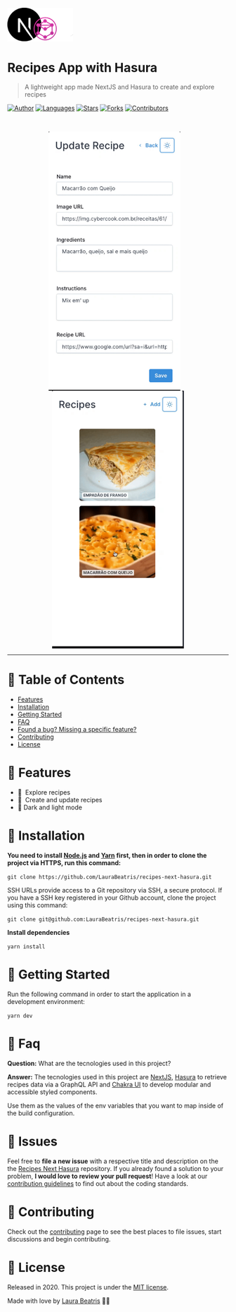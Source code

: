 <p align="left">
   <img src=".github/docs/logo.png" width="150px"/>
</p>

# Recipes App with Hasura

> A lightweight app made NextJS and Hasura to create and explore recipes

[![Author](https://img.shields.io/badge/author-LauraBeatris-191F2B?style=flat-square)](https://github.com/LauraBeatris)
[![Languages](https://img.shields.io/github/languages/count/LauraBeatris/recipes-next-hasura?color=%23191F2B&style=flat-square)](#)
[![Stars](https://img.shields.io/github/stars/LauraBeatris/recipes-next-hasura?color=191F2B&style=flat-square)](https://github.com/LauraBeatris/recipes-next-hasura/stargazers)
[![Forks](https://img.shields.io/github/forks/LauraBeatris/recipes-next-hasura?color=%23191F2B&style=flat-square)](https://github.com/LauraBeatris/recipes-next-hasura/network/members)
[![Contributors](https://img.shields.io/github/contributors/LauraBeatris/recipes-next-hasura?color=191F2B&style=flat-square)](https://github.com/LauraBeatris/recipes-next-hasura/graphs/contributors)

<br />
<p align="center">
  <img align="center" width="300" src=".github/docs/color-mode.gif" alt="Color Mode" border="0">
  &nbsp;&nbsp;&nbsp;
  <img align="center" width="300" src=".github/docs/update-recipe.gif" alt="Update Recipe" border="0">
</p>

---

# :pushpin: Table of Contents

* [Features](#rocket-features)
* [Installation](#construction_worker-installation)
* [Getting Started](#runner-getting-started)
* [FAQ](#postbox-faq)
* [Found a bug? Missing a specific feature?](#bug-issues)
* [Contributing](#tada-contributing)
* [License](#closed_book-license)

# :rocket: Features

* 🍕&nbsp; Explore recipes
* 🥐&nbsp; Create and update recipes
* 🎨 Dark and light mode

# :construction_worker: Installation

**You need to install [Node.js](https://nodejs.org/en/download/) and [Yarn](https://yarnpkg.com/) first, then in order to clone the project via HTTPS, run this command:**

```git clone https://github.com/LauraBeatris/recipes-next-hasura.git```

SSH URLs provide access to a Git repository via SSH, a secure protocol. If you have a SSH key registered in your Github account, clone the project using this command:

```git clone git@github.com:LauraBeatris/recipes-next-hasura.git```

**Install dependencies**

```yarn install```

# :runner: Getting Started

Run the following command in order to start the application in a development environment:

```yarn dev```


# :postbox: Faq

**Question:** What are the tecnologies used in this project?

**Answer:** The tecnologies used in this project are [NextJS](https://nextjs.org/), [Hasura](https://hasura.io/) to retrieve recipes data via a GraphQL API and [Chakra UI](https://chakra-ui.com/) to develop modular and accessible styled components.


Use them as the values of the env variables that you want to map inside of the build configuration.

# :bug: Issues

Feel free to **file a new issue** with a respective title and description on the the [Recipes Next Hasura](https://github.com/LauraBeatris/recipes-next-hasura/issues) repository. If you already found a solution to your problem, **I would love to review your pull request**! Have a look at our [contribution guidelines](https://github.com/LauraBeatris/recipes-next-hasura/blob/master/CONTRIBUTING.md) to find out about the coding standards.

# :tada: Contributing

Check out the [contributing](https://github.com/LauraBeatris/recipes-next-hasura/blob/master/CONTRIBUTING.md) page to see the best places to file issues, start discussions and begin contributing.

# :closed_book: License

Released in 2020.
This project is under the [MIT license](https://github.com/LauraBeatris/recipes-next-hasura/master/LICENSE).

Made with love by [Laura Beatris](https://github.com/LauraBeatris) 💜🚀
